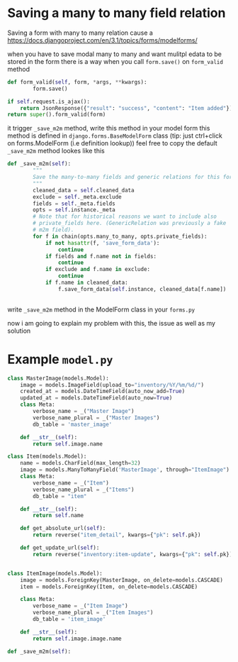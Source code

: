 # Saving a many to many field relation


Saving a form with many to many relation cause a
https://docs.djangoproject.com/en/3.1/topics/forms/modelforms/

when you have to save modal many to many and want mulitpl edata to be stored in the form 
there is a way
when you call `form.save()` on `form_valid` method
```python
def form_valid(self, form, *args, **kwargs):
        form.save()

if self.request.is_ajax():
    return JsonResponse({"result": "success", "content": "Item added"})
return super().form_valid(form)
```

it trigger `_save_m2m` method, write this method in your model form
this method is defined in `django.forms.BaseModelForm` class (tip: just ctrl+click on forms.ModelForm (i.e definition lookup))
feel free to copy
the default  `_save_m2m` method lookes like this

```python
def _save_m2m(self):
        """
        Save the many-to-many fields and generic relations for this form.
        """
        cleaned_data = self.cleaned_data
        exclude = self._meta.exclude
        fields = self._meta.fields
        opts = self.instance._meta
        # Note that for historical reasons we want to include also
        # private_fields here. (GenericRelation was previously a fake
        # m2m field).
        for f in chain(opts.many_to_many, opts.private_fields):
            if not hasattr(f, 'save_form_data'):
                continue
            if fields and f.name not in fields:
                continue
            if exclude and f.name in exclude:
                continue
            if f.name in cleaned_data:
                f.save_form_data(self.instance, cleaned_data[f.name])
                
```



write `_save_m2m` method in the ModelForm class in your `forms.py`

now i am going to explain my problem with this, the issue as well as my solution

# Example `model.py`

```python
class MasterImage(models.Model):
    image = models.ImageField(upload_to="inventory/%Y/%m/%d/")
    created_at = models.DateTimeField(auto_now_add=True)
    updated_at = models.DateTimeField(auto_now=True)
    class Meta:
        verbose_name = _("Master Image")
        verbose_name_plural = _("Master Images")
        db_table = 'master_image'

    def __str__(self):
        return self.image.name

class Item(models.Model):
    name = models.CharField(max_length=32)
    image = models.ManyToManyField('MasterImage', through="ItemImage")
    class Meta:
        verbose_name = _("Item")
        verbose_name_plural = _("Items")
        db_table = "item"

    def __str__(self):
        return self.name

    def get_absolute_url(self):
        return reverse("item_detail", kwargs={"pk": self.pk})

    def get_update_url(self):
        return reverse("inventory:item-update", kwargs={"pk": self.pk})


class ItemImage(models.Model):
    image = models.ForeignKey(MasterImage, on_delete=models.CASCADE)
    item = models.ForeignKey(Item, on_delete=models.CASCADE)

    class Meta:
        verbose_name = _("Item Image")
        verbose_name_plural = _("Item Images")
        db_table = 'item_image'

    def __str__(self):
        return self.image.image.name
```



```python
def _save_m2m(self):

```
